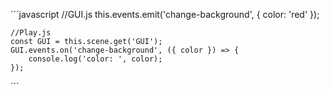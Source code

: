 ´´´javascript
    //GUI.js
    this.events.emit('change-background', { color: 'red' });

    //Play.js
    const GUI = this.scene.get('GUI');
    GUI.events.on('change-background', ({ color }) => {
        console.log('color: ', color);
    });
´´´